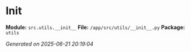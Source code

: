 #   Init  

**Module:** `src.utils.__init__`
**File:** `/app/src/utils/__init__.py`
**Package:** `utils`

*Generated on 2025-06-21 20:19:04*